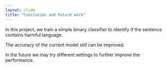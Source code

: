 ```yaml
---
layout: slide
title: "Conclusion and Future work"
---
```


In this project, we train a simple binary classifier to identify if the sentence contains harmful language. 

The accuracy of the current model still can be improved.

In the future we may try different settings to further improve the performance. 
